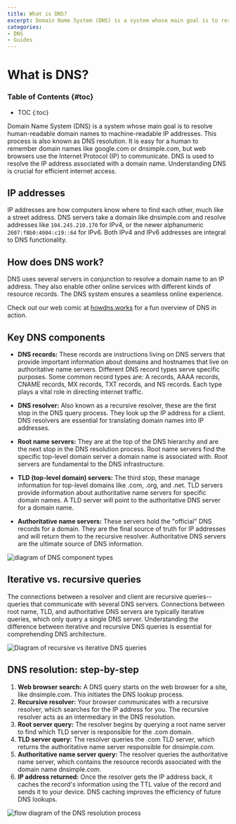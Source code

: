 ```yaml
---
title: What is DNS?
excerpt: Domain Name System (DNS) is a system whose main goal is to resolve human-readable domain names to machine-readable IP addresses.
categories:
- DNS
- Guides
---
```


# What is DNS?

### Table of Contents {#toc}

* TOC
{:toc}

Domain Name System (DNS) is a system whose main goal is to resolve human-readable domain names to machine-readable IP addresses. This process is also known as DNS resolution. It is easy for a human to remember domain names like google.com or dnsimple.com, but web browsers use the Internet Protocol (IP) to communicate. DNS is used to resolve the IP address associated with a domain name. Understanding DNS is crucial for efficient internet access.

## IP addresses

IP addresses are how computers know where to find each other, much like a street address. DNS servers take a domain like dnsimple.com and resolve addresses like `104.245.210.170` for IPv4, or the newer alphanumeric `2607:f8b0:4004:c19::64` for IPv6. Both IPv4 and IPv6 addresses are integral to DNS functionality.

## How does DNS work?

DNS uses several servers in conjunction to resolve a domain name to an IP address. They also enable other online services with different kinds of resource records. The DNS system ensures a seamless online experience.

Check out our web comic at [howdns.works](https://howdns.works) for a fun overview of DNS in action.

## Key DNS components

- **DNS records:** These records are instructions living on DNS servers that provide important information about domains and hostnames that live on authoritative name servers. Different DNS record types serve specific purposes. Some common record types are: A records, AAAA records, CNAME records, MX records, TXT records, and NS records. Each type plays a vital role in directing internet traffic.

- **DNS resolver:** Also known as a recursive resolver, these are the first stop in the DNS query process. They look up the IP address for a client. DNS resolvers are essential for translating domain names into IP addresses.

- **Root name servers:** They are at the top of the DNS hierarchy and are the next stop in the DNS resolution process. Root name servers find the specific top-level domain server a domain name is associated with. Root servers are fundamental to the DNS infrastructure.

- **TLD (top-level domain) servers:** The third stop, these manage information for top-level domains like .com, .org, and .net. TLD servers provide information about authoritative name servers for specific domain names. A TLD server will point to the authoritative DNS server for a domain name.

- **Authoritative name servers:** These servers hold the "official" DNS records for a domain. They are the final source of truth for IP addresses and will return them to the recursive resolver. Authoritative DNS servers are the ultimate source of DNS information.

![diagram of DNS component types](/files/dns-components.svg)

## Iterative vs. recursive queries

The connections between a resolver and client are recursive queries--queries that communicate with several DNS servers. Connections between root name, TLD, and authoritative DNS servers are typically iterative queries, which only query a single DNS server. Understanding the difference between iterative and recursive DNS queries is essential for comprehending DNS architecture.

![Diagram of recursive vs iterative DNS queries](/files/dns-recursive-vs-iterative.svg)

## DNS resolution: step-by-step

1. **Web browser search:** A DNS query starts on the web browser for a site, like dnsimple.com. This initiates the DNS lookup process.
1. **Recursive resolver:** Your browser communicates with a recursive resolver, which searches for the IP address for you. The recursive resolver acts as an intermediary in the DNS resolution.
1. **Root server query:** The resolver begins by querying a root name server to find which TLD server is responsible for the .com domain.
1. **TLD server query:** The resolver queries the .com TLD server, which returns the authoritative name server responsible for dnsimple.com.
1. **Authoritative name server query:** The resolver queries the authoritative name server, which contains the resource records associated with the domain name dnsimple.com.
1. **IP address returned:** Once the resolver gets the IP address back, it caches the record's information using the TTL value of the record and sends it to your device. DNS caching improves the efficiency of future DNS lookups.

![flow diagram of the DNS resolution process](/files/dns-resolution-steps.svg)
